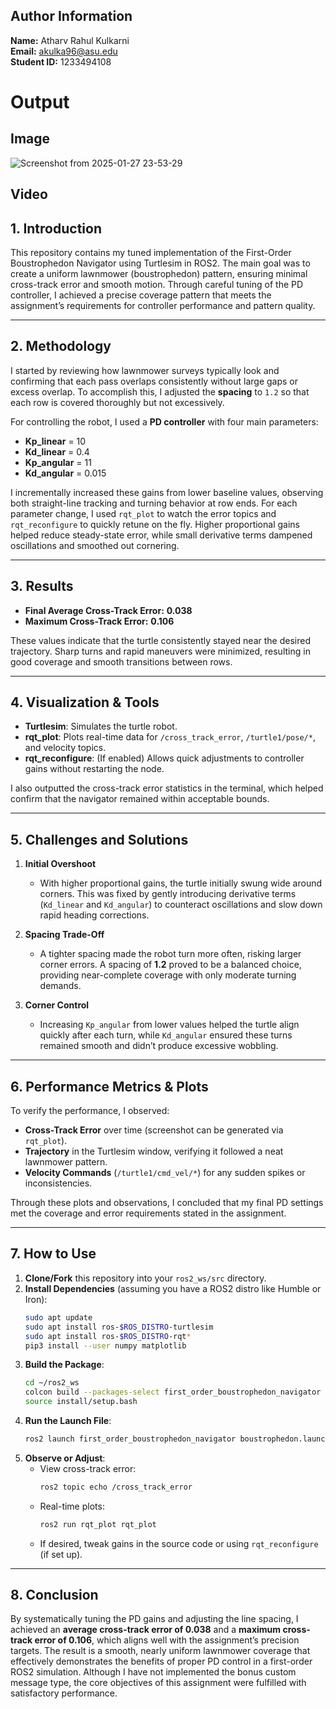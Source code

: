 
## Author Information
**Name:** Atharv Rahul Kulkarni  
**Email:** akulka96@asu.edu  
**Student ID:** 1233494108

# Output
## Image
![Screenshot from 2025-01-27 23-53-29](https://github.com/user-attachments/assets/aa31cf52-b086-4d41-8213-dac77a16097a)
## Video


## 1. Introduction
This repository contains my tuned implementation of the First-Order Boustrophedon Navigator using Turtlesim in ROS2. The main goal was to create a uniform lawnmower (boustrophedon) pattern, ensuring minimal cross-track error and smooth motion. Through careful tuning of the PD controller, I achieved a precise coverage pattern that meets the assignment’s requirements for controller performance and pattern quality.

---

## 2. Methodology
I started by reviewing how lawnmower surveys typically look and confirming that each pass overlaps consistently without large gaps or excess overlap. To accomplish this, I adjusted the **spacing** to `1.2` so that each row is covered thoroughly but not excessively.

For controlling the robot, I used a **PD controller** with four main parameters:
- **Kp_linear** = 10  
- **Kd_linear** = 0.4  
- **Kp_angular** = 11  
- **Kd_angular** = 0.015  

I incrementally increased these gains from lower baseline values, observing both straight-line tracking and turning behavior at row ends. For each parameter change, I used `rqt_plot` to watch the error topics and `rqt_reconfigure` to quickly retune on the fly. Higher proportional gains helped reduce steady-state error, while small derivative terms dampened oscillations and smoothed out cornering.

---

## 3. Results
- **Final Average Cross-Track Error:** **0.038**  
- **Maximum Cross-Track Error:** **0.106**

These values indicate that the turtle consistently stayed near the desired trajectory. Sharp turns and rapid maneuvers were minimized, resulting in good coverage and smooth transitions between rows.

---

## 4. Visualization & Tools
- **Turtlesim**: Simulates the turtle robot.  
- **rqt_plot**: Plots real-time data for `/cross_track_error`, `/turtle1/pose/*`, and velocity topics.  
- **rqt_reconfigure**: (If enabled) Allows quick adjustments to controller gains without restarting the node.

I also outputted the cross-track error statistics in the terminal, which helped confirm that the navigator remained within acceptable bounds.

---

## 5. Challenges and Solutions
1. **Initial Overshoot**  
   - With higher proportional gains, the turtle initially swung wide around corners. This was fixed by gently introducing derivative terms (`Kd_linear` and `Kd_angular`) to counteract oscillations and slow down rapid heading corrections.

2. **Spacing Trade-Off**  
   - A tighter spacing made the robot turn more often, risking larger corner errors. A spacing of **1.2** proved to be a balanced choice, providing near-complete coverage with only moderate turning demands.

3. **Corner Control**  
   - Increasing `Kp_angular` from lower values helped the turtle align quickly after each turn, while `Kd_angular` ensured these turns remained smooth and didn’t produce excessive wobbling.

---

## 6. Performance Metrics & Plots
To verify the performance, I observed:

- **Cross-Track Error** over time (screenshot can be generated via `rqt_plot`).  
- **Trajectory** in the Turtlesim window, verifying it followed a neat lawnmower pattern.  
- **Velocity Commands** (`/turtle1/cmd_vel/*`) for any sudden spikes or inconsistencies.

Through these plots and observations, I concluded that my final PD settings met the coverage and error requirements stated in the assignment.

---

## 7. How to Use
1. **Clone/Fork** this repository into your `ros2_ws/src` directory.
2. **Install Dependencies** (assuming you have a ROS2 distro like Humble or Iron):
   ```bash
   sudo apt update
   sudo apt install ros-$ROS_DISTRO-turtlesim
   sudo apt install ros-$ROS_DISTRO-rqt*
   pip3 install --user numpy matplotlib
   ```
3. **Build the Package**:
   ```bash
   cd ~/ros2_ws
   colcon build --packages-select first_order_boustrophedon_navigator
   source install/setup.bash
   ```
4. **Run the Launch File**:
   ```bash
   ros2 launch first_order_boustrophedon_navigator boustrophedon.launch.py
   ```
5. **Observe or Adjust**:
   - View cross-track error:  
     ```bash
     ros2 topic echo /cross_track_error
     ```  
   - Real-time plots:  
     ```bash
     ros2 run rqt_plot rqt_plot
     ```
   - If desired, tweak gains in the source code or using `rqt_reconfigure` (if set up).

---

## 8. Conclusion
By systematically tuning the PD gains and adjusting the line spacing, I achieved an **average cross-track error of 0.038** and a **maximum cross-track error of 0.106**, which aligns well with the assignment’s precision targets. The result is a smooth, nearly uniform lawnmower coverage that effectively demonstrates the benefits of proper PD control in a first-order ROS2 simulation. Although I have not implemented the bonus custom message type, the core objectives of this assignment were fulfilled with satisfactory performance.
